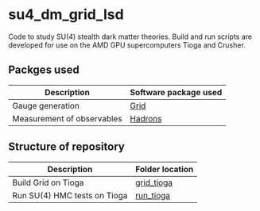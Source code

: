 # su4_dm_grid_lsd
Code to study SU(4) stealth dark matter theories.
Build and run scripts are developed for use on the AMD GPU supercomputers Tioga and Crusher.

## Packges used
| Description | Software package used |
| -- | -- |
Gauge generation | [Grid](https://github.com/paboyle/Grid) |
Measurement of observables  | [Hadrons](https://aportelli.github.io/Hadrons-doc/#/) | 

## Structure of repository
| Description | Folder location |
| -- | -- |
| Build Grid on Tioga  | [grid_tioga](https://github.com/vmos1/su4_dm_grid_lsd/blob/main/grid_build/grid_tioga) | 
| Run SU(4) HMC tests on Tioga  | [run_tioga](https://github.com/vmos1/su4_dm_grid_lsd/tree/main/run_gauge_gen/run_tioga) | 
